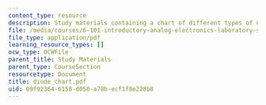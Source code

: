 ```yaml
---
content_type: resource
description: Study materials containing a chart of different types of diodes.
file: /media/courses/6-101-introductory-analog-electronics-laboratory-spring-2007/09f923646158d050a78becf1f8e228b8_diode_chart.pdf
file_type: application/pdf
learning_resource_types: []
ocw_type: OCWFile
parent_title: Study Materials
parent_type: CourseSection
resourcetype: Document
title: diode_chart.pdf
uid: 09f92364-6158-d050-a78b-ecf1f8e228b8
---
```

